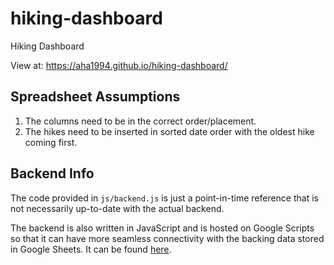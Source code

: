 # hiking-dashboard

Hiking Dashboard

View at: https://aha1994.github.io/hiking-dashboard/

## Spreadsheet Assumptions

1. The columns need to be in the correct order/placement.
2. The hikes need to be inserted in sorted date order with the oldest hike coming first.

## Backend Info

The code provided in `js/backend.js` is just a point-in-time reference that is not necessarily up-to-date with the actual backend.

The backend is also written in JavaScript and is hosted on Google Scripts so that it can have more seamless connectivity with the backing data stored in Google Sheets. It can be found [here](https://script.google.com/d/1468Bk901jpIpdXxu5Gnp4i4YXXQclZyOfx4tJ6h8zcAiGCjA32OqoSxL/edit).
